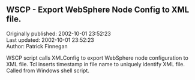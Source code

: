 ## WSCP - Export WebSphere Node Config to XML file.  
Originally published: 2002-10-01 23:52:23  
Last updated: 2002-10-01 23:52:23  
Author: Patrick Finnegan  
  
WSCP script calls XMLConfig to export WebSphere node configuration to XML file.  Tcl inserts timestamp in file name to uniquely identify XML file.  Called from Windows shell script.